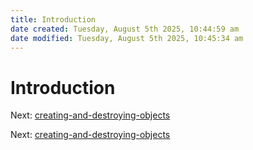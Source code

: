 ```yaml
---
title: Introduction
date created: Tuesday, August 5th 2025, 10:44:59 am
date modified: Tuesday, August 5th 2025, 10:45:34 am
---
```


# Introduction

Next: [creating-and-destroying-objects](creating-and-destroying-objects.md)

Next: [creating-and-destroying-objects](creating-and-destroying-objects.md)
